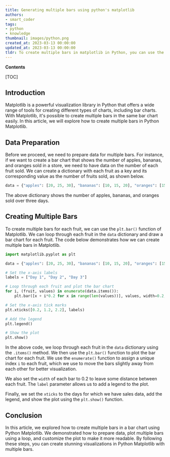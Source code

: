 ```yaml
---
title: Generating multiple bars using python's matplotlib
authors:
- smart_coder
tags:
- python
- knowledge
thumbnail: images/python.png
created_at: 2023-03-13 00:00:00
updated_at: 2023-03-13 00:00:00
tldr: To create multiple bars in matplotlib in Python, you can use the `bar` function multiple times within a single figure or subplot.
---
```


**Contents**

[TOC]

## Introduction
Matplotlib is a powerful visualization library in Python that offers a wide range of tools for creating different types of charts, including bar charts. With Matplotlib, it's possible to create multiple bars in the same bar chart easily. In this article, we will explore how to create multiple bars in Python Matplotlib.

## Data Preparation
Before we proceed, we need to prepare data for multiple bars. For instance, if we want to create a bar chart that shows the number of apples, bananas, and oranges sold in a store, we need to have data on the number of each fruit sold. We can create a dictionary with each fruit as a key and its corresponding value as the number of fruits sold, as shown below.

```python
data = {"apples": [20, 25, 30], "bananas": [10, 15, 20], "oranges": [15, 30, 25]}
```

The above dictionary shows the number of apples, bananas, and oranges sold over three days.

## Creating Multiple Bars
To create multiple bars for each fruit, we can use the `plt.bar()` function of Matplotlib. We can loop through each fruit in the `data` dictionary and draw a bar chart for each fruit. The code below demonstrates how we can create multiple bars in Matplotlib.

```python
import matplotlib.pyplot as plt

data = {"apples": [20, 25, 30], "bananas": [10, 15, 20], "oranges": [15, 30, 25]}

# Set the x-axis labels
labels = ["Day 1", "Day 2", "Day 3"]

# Loop through each fruit and plot the bar chart
for i, (fruit, values) in enumerate(data.items()):
    plt.bar([x + i*0.2 for x in range(len(values))], values, width=0.2, label=fruit)

# Set the x-axis tick marks
plt.xticks([0.2, 1.2, 2.2], labels)

# Add the legend
plt.legend()

# Show the plot
plt.show()
```

In the above code, we loop through each fruit in the `data` dictionary using the `.items()` method. We then use the `plt.bar()` function to plot the bar chart for each fruit. We use the `enumerate()` function to assign a unique index `i` to each fruit, which we use to move the bars slightly away from each other for better visualization.

We also set the `width` of each bar to 0.2 to leave some distance between each fruit. The `label` parameter allows us to add a legend to the plot.

Finally, we set the `xticks` to the days for which we have sales data, add the legend, and show the plot using the `plt.show()` function.

## Conclusion
In this article, we explored how to create multiple bars in a bar chart using Python Matplotlib. We demonstrated how to prepare data, plot multiple bars using a loop, and customize the plot to make it more readable. By following these steps, you can create stunning visualizations in Python Matplotlib with multiple bars.
